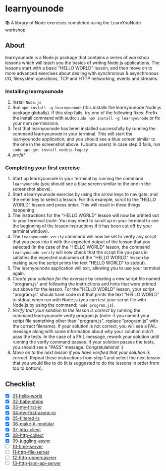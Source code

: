 # learnyounode

📚 A library of Node exercises completed using the LearnYouNode workshop

## About

learnyounode is a Node.js package that contains a series of workshop lessons which will teach you the basics of writing Node.js applications. The lessons start with a basic "HELLO WORLD" lesson, and then move on to more advanced exercises about dealing with synchronous & asynchronous I/O, filesystem operations, TCP and HTTP networking, events and streams.

### Installing learnyounode

1. Install `Node.js`
2. Run `npm install -g learnyounode` (this installs the learnyounode Node.js package globally). If this step fails, try one of the following fixes:
   Prefix the install command with sudo: `sudo npm install -g learnyounode`
   or
   fix your npm permissions.
3. Test that learnyounode has been installed successfully by running the command learnyounode in your terminal. This will start the learnyounode application, and you should see a blue screen similar to the one in the screenshot above.
   (Ubuntu users) In case step 3 fails, run `sudo apt-get install nodejs-legacy`
4. _profit!_

### Completing your first exercise

1. Start up learnyounode in your terminal by running the command `learnyounode` (you should see a blue screen similar to the one in the screenshot above).
2. Start a learnyounode exercise by using the arrow keys to navigate, and the enter key to select a lesson. For this example, scroll to the "HELLO WORLD" lesson and press enter. This will result in three things happening:
3. The instructions for the "HELLO WORLD" lesson will now be printed out to your terminal (note: You may need to scroll up in your terminal to see the beginning of the lesson instructions if it has been cut off by your terminal window).
4. The `learnyounode verify` command will now be set to verify any script that you pass into it with the expected output of the lesson that you selected (in the case of the "HELLO WORLD" lesson, the command `learnyounode verify` will now check that the script file you pass in satisfies the expected outcomes of the "HELLO WORLD" lesson by making sure the script prints the text "HELLO WORLD" to stdout).
5. The learnyounode application will exit, allowing you to use your terminal again.
6. _Create your solution for the exercise_ by creating a new script file named "program.js" and following the instructions and hints that were printed out above for the lesson. For the "HELLO WORLD" lesson, your script "program.js" should have code in it that prints the text "HELLO WORLD" to stdout when run with Node.js (you can test your script file with Node.js by using the command: `node program.js`).
7. _Verify that your solution to the lesson is correct_ by running the command learnyounode verify program.js (note: if you named your script file something other than "program.js", replace "program.js" with the correct filename). If your solution is not correct, you will see a FAIL message along with some information about why your solution didn't pass the tests. In the case of a FAIL message, rework your solution until running the verify command passes. If your solution passes the tests, you should see a "PASS" message. Congratulations! :)
8. _Move on to the next lesson if you have verified that your solution is correct._ Repeat these instructions from step 1 and select the next lesson that you would like to do (it is suggested to do the lessons in order from top to bottom).

## Checklist

- [x] [01-hello-world](01-hello-world)
- [x] [02-baby-steps](02-baby-steps)
- [x] [03-my-first-io](03-my-first-io)
- [x] [04-my-first-async-io](04-my-first-async-io)
- [x] [05-filtered-ls](05-filtered-ls)
- [x] [06-make-it-modular](06-make-it-modular)
- [x] [07-http-client](07-http-client)
- [x] [08-http-collect](08-http-collect)
- [x] [09-juggling-async](09-juggling-async)
- [ ] [10-time-server](10-time-server)
- [ ] [11-http-file-server](11-http-file-server)
- [ ] [12-http-uppercaserer](12-http-uppercaserer)
- [ ] [13-http-json-api-server](13-http-json-api-server)
